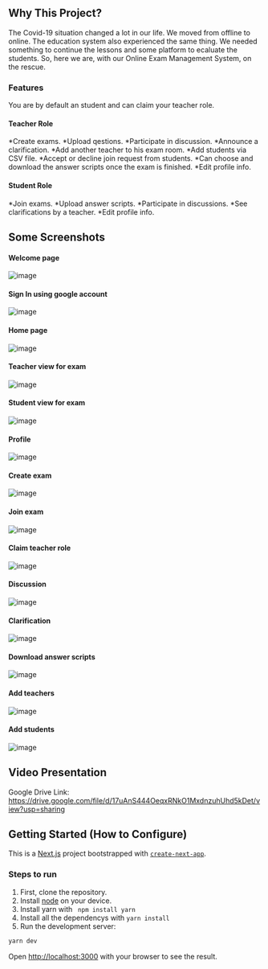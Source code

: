 ## Why This Project?
The Covid-19 situation changed a lot in our life. We moved from offline to online. The education system also experienced the same thing. We needed something to continue the lessons and some platform to ecaluate the students. So, here we are, with our Online Exam Management System, on the rescue.
### Features
You are by default an student and can claim your teacher role.
#### Teacher Role
*Create exams.
*Upload qestions.
*Participate in discussion.
*Announce a clarification.
*Add another teacher to his exam room.
*Add students via CSV file.
*Accept or decline join request from students.
*Can choose and download the answer scripts once the exam is finished.
*Edit profile info.
#### Student Role
*Join exams.
*Upload answer scripts.
*Participate in discussions.
*See clarifications by a teacher.
*Edit profile info.

## Some Screenshots
#### Welcome page
![image](https://user-images.githubusercontent.com/48941190/145945686-b28ea7a7-489a-4feb-92a5-ae7ce9fcd7e6.png)
#### Sign In using google account
![image](https://user-images.githubusercontent.com/48941190/145945757-8e385c6f-2aed-4751-a9aa-7985a433e316.png)
#### Home page
![image](https://user-images.githubusercontent.com/48941190/145945789-d76c4be4-6451-4a50-baf0-bb3435b821e7.png)
#### Teacher view for exam
![image](https://user-images.githubusercontent.com/48941190/145945889-3c8d6698-00d9-4c2b-952f-76a059fe06b3.png)
#### Student view for exam
![image](https://user-images.githubusercontent.com/48941190/145945977-b6f65356-5d80-4bc4-9af5-33bdcb57a322.png)
#### Profile
![image](https://user-images.githubusercontent.com/48941190/145946073-c7a61f8e-e8d2-492f-94d4-9de214a7b955.png)
#### Create exam
![image](https://user-images.githubusercontent.com/48941190/145946191-7e0fd042-dc01-4623-8487-87f784514351.png)
#### Join exam
![image](https://user-images.githubusercontent.com/48941190/145946241-af0beeda-4c68-495a-88aa-782988f10dc9.png)
#### Claim teacher role
![image](https://user-images.githubusercontent.com/48941190/145946320-ef4bdd90-2f93-4d6b-83f2-c6347001c206.png)
#### Discussion
![image](https://user-images.githubusercontent.com/48941190/145946382-d4c312ab-f388-4c00-aef9-79235eecd35b.png)
#### Clarification
![image](https://user-images.githubusercontent.com/48941190/145946421-119f2e13-75d3-4190-a8c0-8ba998649a53.png)
#### Download answer scripts
![image](https://user-images.githubusercontent.com/48941190/145946481-719333cb-dde4-4788-8533-6fad9ec0b991.png)
#### Add teachers
![image](https://user-images.githubusercontent.com/48941190/145946525-ac0ce9b1-27e1-469c-90d6-f26d923b22d5.png)
#### Add students
![image](https://user-images.githubusercontent.com/48941190/145946561-c79cab23-fff2-488c-a542-6e31572327d2.png)

## Video Presentation
Google Drive Link: https://drive.google.com/file/d/17uAnS444OeqxRNkO1MxdnzuhUhd5kDet/view?usp=sharing

## Getting Started (How to Configure)
This is a [Next.js](https://nextjs.org/) project bootstrapped with [`create-next-app`](https://github.com/vercel/next.js/tree/canary/packages/create-next-app).
### Steps to run 
1) First, clone the repository.
2) Install [node](https://nodejs.org/en/) on your device.
3) Install yarn with ``` npm install yarn```
4) Install all the dependencys with ```yarn install```
6) Run the development server:

```bash
yarn dev
```

Open [http://localhost:3000](http://localhost:3000) with your browser to see the result.
